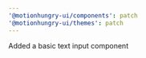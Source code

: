 ```yaml
---
'@motionhungry-ui/components': patch
'@motionhungry-ui/themes': patch
---
```


Added a basic text input component
